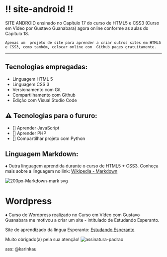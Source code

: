 # ‼ site-android ‼

SITE ANDROID ensinado no Capítulo 17 do curso de HTML5 e CSS3 (Curso em Vídeo por Gustavo Guanabara) agora online conforme as aulas do Capítulo 18.
~~~
Apenas um  projeto de site para aprender a criar outros sites em HTML5 e CSS3, como também, colocar online com  Github pages gratuitamente.
~~~

---
## Tecnologias empregadas:  

+ Linguagem HTML 5
+ Linguagem CSS 3
+ Versionamento com Git
+ Compartilhamento com Github
+ Edição com Visual Studio Code

##  :warning: Tecnologias para o fururo:

- [] Aprender JavaScript
- [] Aprender PHP
- [] Compartilhar projeto com Python



## Linguagem Markdown:  

♦ Outra linguagem aprendida durante o curso de HTML5 + CSS3. Conheça mais sobre a linguagem no link: [Wikipedia - Markdown](https://pt.wikipedia.org/wiki/Markdown)


![200px-Markdown-mark svg](https://user-images.githubusercontent.com/75148725/112096624-69f88680-8b7d-11eb-94ee-d5e17c4b5410.png)

# Wordpress

♦ Curso de Wordpress realizado no Curso em Vídeo com Gustavo Guanabara me motivou a criar um site - intitulado de Estudando Esperanto.

Site de aprendizado da língua Esperanto: [Estudando Esperanto](http://estudandoesperanto.com/)

Muito obrigado(a) pela sua atenção!
![assinatura-padrao](https://user-images.githubusercontent.com/75148725/111922554-3e8c7380-8a79-11eb-87e7-92f7be9ec7f1.png)  

[link-m]: https://upload.wikimedia.org/wikipedia/commons/archive/4/4820190322184626%21Markdown-mark.svg
[link-video]: https://www.youtube.com/watch?v=vZaldeUg6D0

ass: @karinkau 